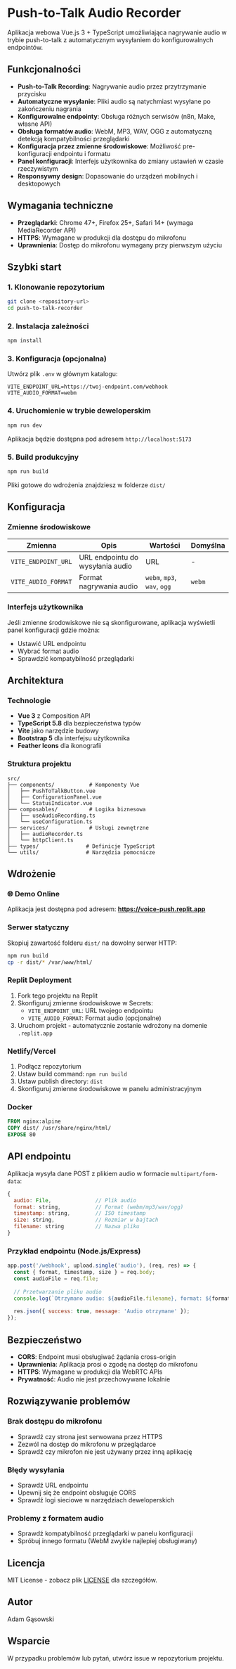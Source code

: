 # Push-to-Talk Audio Recorder

Aplikacja webowa Vue.js 3 + TypeScript umożliwiająca nagrywanie audio w trybie push-to-talk z automatycznym wysyłaniem do konfigurowalnych endpointów.

## Funkcjonalności

- **Push-to-Talk Recording**: Nagrywanie audio przez przytrzymanie przycisku
- **Automatyczne wysyłanie**: Pliki audio są natychmiast wysyłane po zakończeniu nagrania
- **Konfigurowalne endpointy**: Obsługa różnych serwisów (n8n, Make, własne API)
- **Obsługa formatów audio**: WebM, MP3, WAV, OGG z automatyczną detekcją kompatybilności przeglądarki
- **Konfiguracja przez zmienne środowiskowe**: Możliwość pre-konfiguracji endpointu i formatu
- **Panel konfiguracji**: Interfejs użytkownika do zmiany ustawień w czasie rzeczywistym
- **Responsywny design**: Dopasowanie do urządzeń mobilnych i desktopowych

## Wymagania techniczne

- **Przeglądarki**: Chrome 47+, Firefox 25+, Safari 14+ (wymaga MediaRecorder API)
- **HTTPS**: Wymagane w produkcji dla dostępu do mikrofonu
- **Uprawnienia**: Dostęp do mikrofonu wymagany przy pierwszym użyciu

## Szybki start

### 1. Klonowanie repozytorium
```bash
git clone <repository-url>
cd push-to-talk-recorder
```

### 2. Instalacja zależności
```bash
npm install
```

### 3. Konfiguracja (opcjonalna)
Utwórz plik `.env` w głównym katalogu:
```env
VITE_ENDPOINT_URL=https://twoj-endpoint.com/webhook
VITE_AUDIO_FORMAT=webm
```

### 4. Uruchomienie w trybie deweloperskim
```bash
npm run dev
```

Aplikacja będzie dostępna pod adresem `http://localhost:5173`

### 5. Build produkcyjny
```bash
npm run build
```

Pliki gotowe do wdrożenia znajdziesz w folderze `dist/`

## Konfiguracja

### Zmienne środowiskowe

| Zmienna | Opis | Wartości | Domyślna |
|---------|------|----------|----------|
| `VITE_ENDPOINT_URL` | URL endpointu do wysyłania audio | URL | - |
| `VITE_AUDIO_FORMAT` | Format nagrywania audio | `webm`, `mp3`, `wav`, `ogg` | `webm` |

### Interfejs użytkownika

Jeśli zmienne środowiskowe nie są skonfigurowane, aplikacja wyświetli panel konfiguracji gdzie można:
- Ustawić URL endpointu
- Wybrać format audio
- Sprawdzić kompatybilność przeglądarki

## Architektura

### Technologie
- **Vue 3** z Composition API
- **TypeScript 5.8** dla bezpieczeństwa typów
- **Vite** jako narzędzie budowy
- **Bootstrap 5** dla interfejsu użytkownika
- **Feather Icons** dla ikonografii

### Struktura projektu
```
src/
├── components/           # Komponenty Vue
│   ├── PushToTalkButton.vue
│   ├── ConfigurationPanel.vue
│   └── StatusIndicator.vue
├── composables/          # Logika biznesowa
│   ├── useAudioRecording.ts
│   └── useConfiguration.ts
├── services/             # Usługi zewnętrzne
│   ├── audioRecorder.ts
│   └── httpClient.ts
├── types/               # Definicje TypeScript
└── utils/               # Narzędzia pomocnicze
```

## Wdrożenie

### 🌐 Demo Online
Aplikacja jest dostępna pod adresem: **https://voice-push.replit.app**

### Serwer statyczny
Skopiuj zawartość folderu `dist/` na dowolny serwer HTTP:
```bash
npm run build
cp -r dist/* /var/www/html/
```

### Replit Deployment
1. Fork tego projektu na Replit
2. Skonfiguruj zmienne środowiskowe w Secrets:
   - `VITE_ENDPOINT_URL`: URL twojego endpointu
   - `VITE_AUDIO_FORMAT`: Format audio (opcjonalne)
3. Uruchom projekt - automatycznie zostanie wdrożony na domenie `.replit.app`

### Netlify/Vercel
1. Podłącz repozytorium
2. Ustaw build command: `npm run build`
3. Ustaw publish directory: `dist`
4. Skonfiguruj zmienne środowiskowe w panelu administracyjnym

### Docker
```dockerfile
FROM nginx:alpine
COPY dist/ /usr/share/nginx/html/
EXPOSE 80
```

## API endpointu

Aplikacja wysyła dane POST z plikiem audio w formacie `multipart/form-data`:

```javascript
{
  audio: File,              // Plik audio
  format: string,           // Format (webm/mp3/wav/ogg)
  timestamp: string,        // ISO timestamp
  size: string,             // Rozmiar w bajtach
  filename: string          // Nazwa pliku
}
```

### Przykład endpointu (Node.js/Express)
```javascript
app.post('/webhook', upload.single('audio'), (req, res) => {
  const { format, timestamp, size } = req.body;
  const audioFile = req.file;
  
  // Przetwarzanie pliku audio
  console.log(`Otrzymano audio: ${audioFile.filename}, format: ${format}`);
  
  res.json({ success: true, message: 'Audio otrzymane' });
});
```

## Bezpieczeństwo

- **CORS**: Endpoint musi obsługiwać żądania cross-origin
- **Uprawnienia**: Aplikacja prosi o zgodę na dostęp do mikrofonu
- **HTTPS**: Wymagane w produkcji dla WebRTC APIs
- **Prywatność**: Audio nie jest przechowywane lokalnie

## Rozwiązywanie problemów

### Brak dostępu do mikrofonu
- Sprawdź czy strona jest serwowana przez HTTPS
- Zezwól na dostęp do mikrofonu w przeglądarce
- Sprawdź czy mikrofon nie jest używany przez inną aplikację

### Błędy wysyłania
- Sprawdź URL endpointu
- Upewnij się że endpoint obsługuje CORS
- Sprawdź logi sieciowe w narzędziach deweloperskich

### Problemy z formatem audio
- Sprawdź kompatybilność przeglądarki w panelu konfiguracji
- Spróbuj innego formatu (WebM zwykle najlepiej obsługiwany)

## Licencja

MIT License - zobacz plik [LICENSE](LICENSE) dla szczegółów.

## Autor

Adam Gąsowski

## Wsparcie

W przypadku problemów lub pytań, utwórz issue w repozytorium projektu.
